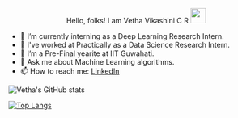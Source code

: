 <p align="center">
Hello, folks! I am Vetha Vikashini C R <img src="https://raw.githubusercontent.com/MartinHeinz/MartinHeinz/master/wave.gif" width="30px">



- 🔭 I’m currently interning as a Deep Learning Research Intern.
- 🌱 I've worked at Practically as a Data Science Research Intern.
- 👯 I’m a Pre-Final yearite at IIT Guwahati.
- 💬 Ask me about Machine Learning algorithms.
- 📫 How to reach me: [LinkedIn](https://www.linkedin.com/in/vetha-vikashini-c-81a380b6/) 
 
  
<p align="center">


![Vetha's GitHub stats](https://github-readme-stats.vercel.app/api?username=ahlraf&show_icons=true&theme=radical)
  
<p align="center">

[![Top Langs](https://github-readme-stats.vercel.app/api/top-langs/?username=vethssvikas)](https://github.com/vethssvikas/github-readme-stats)

</p>


